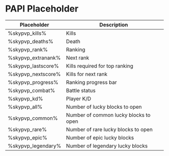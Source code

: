 # PAPI Placeholder



| Placeholder           | Description                           |
| --------------------- | ------------------------------------- |
| %skypvp\_kills%     | Kills                                 |
| %skypvp\_deaths%    | Death                                 |
| %skypvp\_rank%      | Ranking                               |
| %skypvp\_extranank% | Next rank                             |
| %skypvp\_lastscore% | Kills required for top ranking        |
| %skypvp\_nextscore% | Kills for next rank                   |
| %skypvp\_progress%  | Ranking progress bar                  |
| %skypvp\_combat%    | Battle status                         |
| %skypvp\_kd%        | Player K/D                            |
| %skypvp\_all%       | Number of lucky blocks to open        |
| %skypvp\_common%    | Number of common lucky blocks to open |
| %skypvp\_rare%      | Number of rare lucky blocks to open   |
| %skypvp\_epic%      | Number of epic lucky blocks           |
| %skypvp\_legendary% | Number of legendary lucky blocks      |
